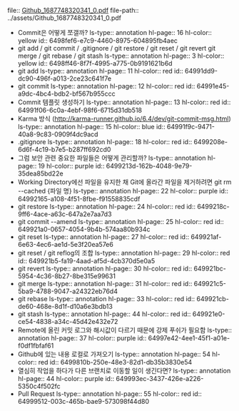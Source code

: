 file:: [Github_1687748320341_0.pdf](../assets/Github_1687748320341_0.pdf)
file-path:: ../assets/Github_1687748320341_0.pdf

- Commit은 어떻게 쪼갤까?
  ls-type:: annotation
  hl-page:: 16
  hl-color:: yellow
  id:: 6498fef6-e7c9-4460-8975-604895fb4aec
- git add / git commit / .gitignore / git restore / git reset / git revert git merge / git rebase / git stash
  ls-type:: annotation
  hl-page:: 3
  hl-color:: yellow
  id:: 6498ff46-8f7f-4995-a775-0b9191621b6d
- git add
  ls-type:: annotation
  hl-page:: 11
  hl-color:: red
  id:: 64991dd9-dc90-496f-a013-2ce23c641f7e
- git commit
  ls-type:: annotation
  hl-page:: 12
  hl-color:: red
  id:: 64991e45-a9dc-4bc4-bdb2-bf567b955ccc
- Commit 템플릿 생성하기
  ls-type:: annotation
  hl-page:: 13
  hl-color:: red
  id:: 64991f06-6c0a-4ebf-98f6-6715d31db518
- Karma 방식 (http://karma-runner.github.io/6.4/dev/git-commit-msg.html)
  ls-type:: annotation
  hl-page:: 15
  hl-color:: blue
  id:: 64991f9c-9471-40a8-9c83-0909f4dc9acd
- .gitignore
  ls-type:: annotation
  hl-page:: 18
  hl-color:: red
  id:: 6499208e-6d6f-4c19-b7e5-b287ff692cd0
- 그럼 보안 관련 중요한 파일들은 어떻게 관리할까?
  ls-type:: annotation
  hl-page:: 19
  hl-color:: purple
  id:: 6499213d-162b-4048-9e79-35dea85bd22e
- Working Directory에선 파일을 유지한 채 Git에 올라간 파일을 제거하려면 git rm --cached {파일 명}
  ls-type:: annotation
  hl-page:: 22
  hl-color:: purple
  id:: 64992165-a108-4f51-8fbe-f91558835cdf
- git restore
  ls-type:: annotation
  hl-page:: 24
  hl-color:: red
  id:: 6499218c-9ff6-4ace-a63c-647a2e7aa7d3
- git commit --amend
  ls-type:: annotation
  hl-page:: 25
  hl-color:: red
  id:: 649921a0-0657-4054-9b4b-574aa80b934c
- git reset
  ls-type:: annotation
  hl-page:: 27
  hl-color:: red
  id:: 649921af-6e63-4ec6-ae1d-5e3f20ea57e6
- git reset / git reflog의 조합
  ls-type:: annotation
  hl-page:: 29
  hl-color:: red
  id:: 649921b5-fa19-4aad-af5d-4cb370d5e0a5
- git revert
  ls-type:: annotation
  hl-page:: 30
  hl-color:: red
  id:: 649921bc-5954-4c36-8b27-8be315e99631
- git merge
  ls-type:: annotation
  hl-page:: 31
  hl-color:: red
  id:: 649921c5-5ba9-4788-9047-a24322eb76d4
- git rebase
  ls-type:: annotation
  hl-page:: 33
  hl-color:: red
  id:: 649921cb-de60-468e-8d1f-d10a6e3bdb13
- git stash
  ls-type:: annotation
  hl-page:: 44
  hl-color:: red
  id:: 649921e0-ce54-4838-a34c-45d42e432e72
- Remote에 올린 커밋 로그와 해시값이 다르기 때문에 강제 푸쉬가 필요함
  ls-type:: annotation
  hl-page:: 37
  hl-color:: purple
  id:: 64997e42-4ee1-45f1-a01e-f0df1fbfaf61
- Github에 있는 내용 로컬로 가져오기
  ls-type:: annotation
  hl-page:: 54
  hl-color:: red
  id:: 6499810b-250e-48e3-82d1-db35b3830e54
- 열심히 작업을 하다가 다른 브랜치로 이동할 일이 생긴다면?
  ls-type:: annotation
  hl-page:: 44
  hl-color:: purple
  id:: 649993ec-3437-426e-a226-5350c4f502fc
- Pull Request
  ls-type:: annotation
  hl-page:: 55
  hl-color:: red
  id:: 64999512-003c-465b-bae9-573098f44d80